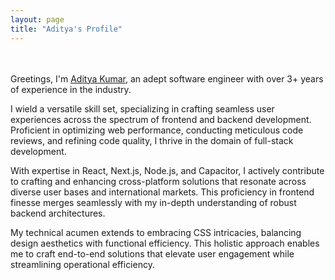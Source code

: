 ```yaml
---
layout: page
title: "Aditya's Profile"
---
```


<div align = "right">
  
<!-- <img align="right" src="/assets/images/Screenshot 2023-01-06 at 00.36.33.png" alt="Me" width = "30%" /> -->
  
</div>
<div align = "left">


<br /><br />
Greetings, I'm <a href="https://www.linkedin.com/in/aditya-kumar-994aa6155/">Aditya Kumar</a>, an adept software engineer with over 3+ years of experience in the industry.

I wield a versatile skill set, specializing in crafting seamless user experiences across the spectrum of frontend and backend development. Proficient in optimizing web performance, conducting meticulous code reviews, and refining code quality, I thrive in the domain of full-stack development.

With expertise in React, Next.js, Node.js, and Capacitor, I actively contribute to crafting and enhancing cross-platform solutions that resonate across diverse user bases and international markets. This proficiency in frontend finesse merges seamlessly with my in-depth understanding of robust backend architectures.

My technical acumen extends to embracing CSS intricacies, balancing design aesthetics with functional efficiency. This holistic approach enables me to craft end-to-end solutions that elevate user engagement while streamlining operational efficiency.

</div>
